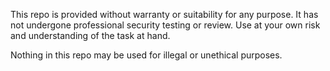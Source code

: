 This repo is provided without warranty or suitability for any purpose. It has not undergone professional security testing or review.  Use at your own risk and understanding of the task at hand.

Nothing in this repo may be used for illegal or unethical purposes.
